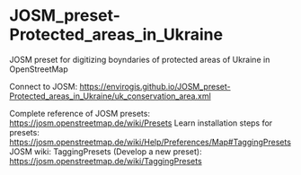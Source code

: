 # JOSM_preset-Protected_areas_in_Ukraine
JOSM preset for digitizing boyndaries of protected areas of Ukraine in OpenStreetMap


Connect to JOSM: https://envirogis.github.io/JOSM_preset-Protected_areas_in_Ukraine/uk_conservation_area.xml


Complete reference of JOSM presets: https://josm.openstreetmap.de/wiki/Presets
Learn installation steps for presets: https://josm.openstreetmap.de/wiki/Help/Preferences/Map#TaggingPresets
JOSM wiki: TaggingPresets (Develop a new preset): https://josm.openstreetmap.de/wiki/TaggingPresets